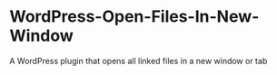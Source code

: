 WordPress-Open-Files-In-New-Window
==================================

A WordPress plugin that opens all linked files in a new window or tab
